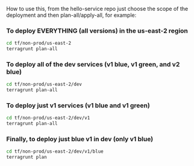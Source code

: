 How to use this, from the hello-service repo just choose the scope of the deployment and then plan-all/apply-all, for example:

### To deploy EVERYTHING (all versions) in the us-east-2 region
```sh
cd tf/non-prod/us-east-2
terragrunt plan-all
```

### To deploy all of the dev services (v1 blue, v1 green, and v2 blue)
```sh
cd tf/non-prod/us-east-2/dev
terragrunt plan-all
```

### To deploy just v1 services (v1 blue and v1 green)
```sh
cd tf/non-prod/us-east-2/dev/v1
terragrunt plan-all
```

### Finally, to deploy just blue v1 in dev (only v1 blue)
```sh
cd tf/non-prod/us-east-2/dev/v1/blue
terragrunt plan
```
